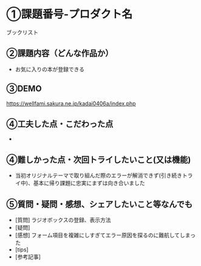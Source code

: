 # ①課題番号-プロダクト名

ブックリスト

## ②課題内容（どんな作品か）
- お気に入りの本が登録できる

## ③DEMO
https://wellfami.sakura.ne.jp/kadai0406a/index.php

## ④工夫した点・こだわった点
- 


## ④難しかった点・次回トライしたいこと(又は機能)
- 当初オリジナルテーマで取り組んだ際のエラーが解消できず(引き続きトライ中)、基本に帰り課題に忠実にまずは向き合いました

## ⑤質問・疑問・感想、シェアしたいこと等なんでも
- [質問]
ラジオボックスの登録、表示方法
- [疑問]
- [感想]
フォーム項目を複雑にしすぎてエラー原因を探るのに難航してしまった
- [tips]
- [参考記事]
